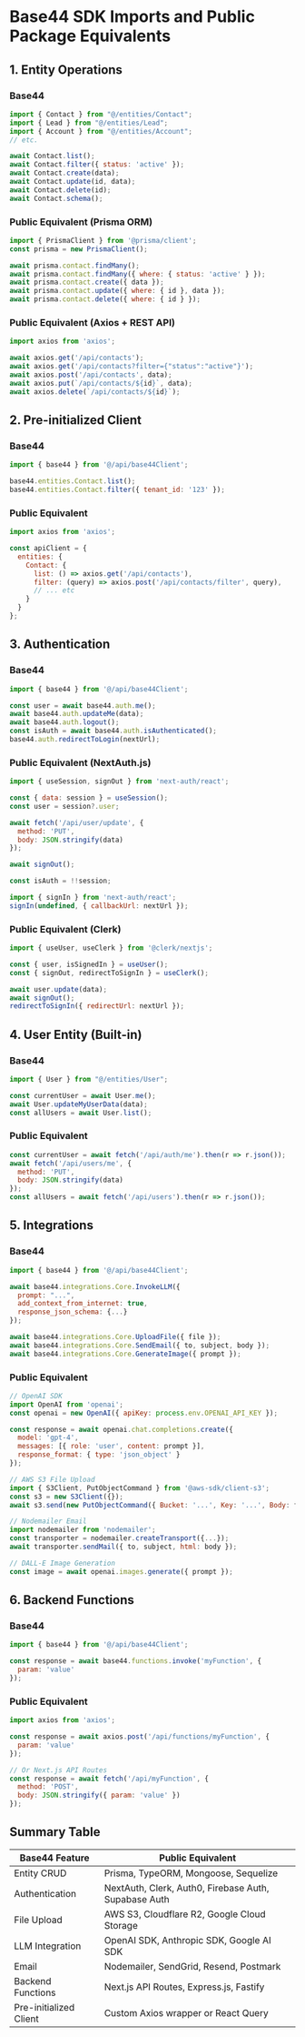# Base44 SDK Imports and Public Package Equivalents

## 1. Entity Operations

### Base44
```javascript
import { Contact } from "@/entities/Contact";
import { Lead } from "@/entities/Lead";
import { Account } from "@/entities/Account";
// etc.

await Contact.list();
await Contact.filter({ status: 'active' });
await Contact.create(data);
await Contact.update(id, data);
await Contact.delete(id);
await Contact.schema();
```

### Public Equivalent (Prisma ORM)
```javascript
import { PrismaClient } from '@prisma/client';
const prisma = new PrismaClient();

await prisma.contact.findMany();
await prisma.contact.findMany({ where: { status: 'active' } });
await prisma.contact.create({ data });
await prisma.contact.update({ where: { id }, data });
await prisma.contact.delete({ where: { id } });
```

### Public Equivalent (Axios + REST API)
```javascript
import axios from 'axios';

await axios.get('/api/contacts');
await axios.get('/api/contacts?filter={"status":"active"}');
await axios.post('/api/contacts', data);
await axios.put(`/api/contacts/${id}`, data);
await axios.delete(`/api/contacts/${id}`);
```

## 2. Pre-initialized Client

### Base44
```javascript
import { base44 } from '@/api/base44Client';

base44.entities.Contact.list();
base44.entities.Contact.filter({ tenant_id: '123' });
```

### Public Equivalent
```javascript
import axios from 'axios';

const apiClient = {
  entities: {
    Contact: {
      list: () => axios.get('/api/contacts'),
      filter: (query) => axios.post('/api/contacts/filter', query),
      // ... etc
    }
  }
};
```

## 3. Authentication

### Base44
```javascript
import { base44 } from '@/api/base44Client';

const user = await base44.auth.me();
await base44.auth.updateMe(data);
await base44.auth.logout();
const isAuth = await base44.auth.isAuthenticated();
base44.auth.redirectToLogin(nextUrl);
```

### Public Equivalent (NextAuth.js)
```javascript
import { useSession, signOut } from 'next-auth/react';

const { data: session } = useSession();
const user = session?.user;

await fetch('/api/user/update', { 
  method: 'PUT', 
  body: JSON.stringify(data) 
});

await signOut();

const isAuth = !!session;

import { signIn } from 'next-auth/react';
signIn(undefined, { callbackUrl: nextUrl });
```

### Public Equivalent (Clerk)
```javascript
import { useUser, useClerk } from '@clerk/nextjs';

const { user, isSignedIn } = useUser();
const { signOut, redirectToSignIn } = useClerk();

await user.update(data);
await signOut();
redirectToSignIn({ redirectUrl: nextUrl });
```

## 4. User Entity (Built-in)

### Base44
```javascript
import { User } from "@/entities/User";

const currentUser = await User.me();
await User.updateMyUserData(data);
const allUsers = await User.list();
```

### Public Equivalent
```javascript
const currentUser = await fetch('/api/auth/me').then(r => r.json());
await fetch('/api/users/me', { 
  method: 'PUT', 
  body: JSON.stringify(data) 
});
const allUsers = await fetch('/api/users').then(r => r.json());
```

## 5. Integrations

### Base44
```javascript
import { base44 } from '@/api/base44Client';

await base44.integrations.Core.InvokeLLM({
  prompt: "...",
  add_context_from_internet: true,
  response_json_schema: {...}
});

await base44.integrations.Core.UploadFile({ file });
await base44.integrations.Core.SendEmail({ to, subject, body });
await base44.integrations.Core.GenerateImage({ prompt });
```

### Public Equivalent
```javascript
// OpenAI SDK
import OpenAI from 'openai';
const openai = new OpenAI({ apiKey: process.env.OPENAI_API_KEY });

const response = await openai.chat.completions.create({
  model: 'gpt-4',
  messages: [{ role: 'user', content: prompt }],
  response_format: { type: 'json_object' }
});

// AWS S3 File Upload
import { S3Client, PutObjectCommand } from '@aws-sdk/client-s3';
const s3 = new S3Client({});
await s3.send(new PutObjectCommand({ Bucket: '...', Key: '...', Body: file }));

// Nodemailer Email
import nodemailer from 'nodemailer';
const transporter = nodemailer.createTransport({...});
await transporter.sendMail({ to, subject, html: body });

// DALL-E Image Generation
const image = await openai.images.generate({ prompt });
```

## 6. Backend Functions

### Base44
```javascript
import { base44 } from '@/api/base44Client';

const response = await base44.functions.invoke('myFunction', { 
  param: 'value' 
});
```

### Public Equivalent
```javascript
import axios from 'axios';

const response = await axios.post('/api/functions/myFunction', {
  param: 'value'
});

// Or Next.js API Routes
const response = await fetch('/api/myFunction', {
  method: 'POST',
  body: JSON.stringify({ param: 'value' })
});
```

## Summary Table
| Base44 Feature | Public Equivalent |
|-----------------|------------------|
| Entity CRUD | Prisma, TypeORM, Mongoose, Sequelize |
| Authentication | NextAuth, Clerk, Auth0, Firebase Auth, Supabase Auth |
| File Upload | AWS S3, Cloudflare R2, Google Cloud Storage |
| LLM Integration | OpenAI SDK, Anthropic SDK, Google AI SDK |
| Email | Nodemailer, SendGrid, Resend, Postmark |
| Backend Functions | Next.js API Routes, Express.js, Fastify |
| Pre-initialized Client | Custom Axios wrapper or React Query |
